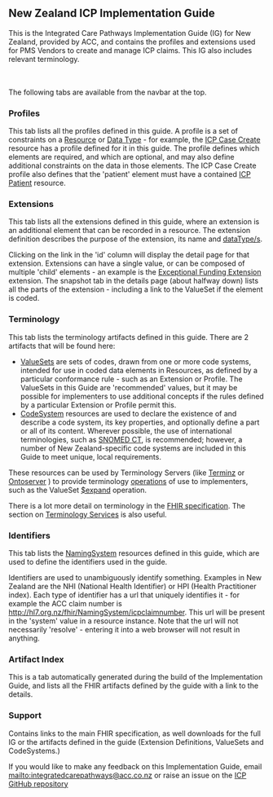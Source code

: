 
## New Zealand ICP Implementation Guide

This is the Integrated Care Pathways Implementation Guide (IG) for New Zealand, provided by ACC, and contains the profiles and extensions used for PMS Vendors to create and manage ICP claims.  This IG also includes relevant terminology.

\
\
The following tabs are available from the navbar at the top.  

### Profiles

This tab lists all the profiles defined in this guide. A profile is a set of constraints on a [Resource](http://hl7.org/fhir/resourcelist.html) or [Data Type](http://hl7.org/fhir/datatypes.html) - for example, the [ICP Case Create](StructureDefinition-acc-icp-case-create.html) resource has a profile defined for it in this guide. The profile defines which elements are required, and which are optional, and may also define additional constraints on the data in those elements. The ICP Case Create profile also defines that the 'patient' element must have a contained [ICP Patient](http://hl7.org.nz/fhir/StructureDefinition/acc-icp-patient) resource.

### Extensions

This tab lists all the extensions defined in this guide, where an extension is an additional element that can be recorded in a resource. The extension definition describes the purpose of the extension, its name and [dataType/s](http://hl7.org/fhir/datatypes.html).

Clicking on the link in the 'id' column will display the detail page for that extension. Extensions can have a single value, or can be composed of multiple 'child' elements - an example is the [Exceptional Funding Extension](StructureDefinition-acc-icp-exceptional-funding.html) extension. The snapshot tab in the details page (about halfway down) lists all the parts of the extension - including a link to the ValueSet if the element is coded.

### Terminology

This tab lists the terminology artifacts defined in this guide. There are 2 artifacts that will be found here:

* [ValueSets](http://hl7.org/fhir/valueset.html) are sets of codes, drawn from one or more code systems, intended for use in coded data elements in Resources, as defined by a particular conformance rule - such as an Extension or Profile. The ValueSets in this Guide are 'recommended' values, but it may be possible for implementers to use additional concepts if the rules defined by a particular Extension or Profile permit this.
* [CodeSystem](http://hl7.org/fhir/codesystem.html) resources are used to declare the existence of and describe a code system, its key properties, and optionally define a part or all of its content. Wherever possible, the use of international terminologies, such as [SNOMED CT](https://www.snomed.org/), is recommended; however, a number of New Zealand-specific code systems are included in this Guide to meet unique, local requirements.

These resources can be used by Terminology Servers (like [Terminz](https://terminz-itp.azurewebsites.net/) or [Ontoserver](https://aehrc.com/ontoserver/) ) to provide terminology [operations](http://hl7.org/fhir/operations.html) of use to implementers, such as the ValueSet [$expand](http://hl7.org/fhir/valueset-operation-expand.html) operation.

There is a lot more detail on terminology in the [FHIR specification](http://hl7.org/fhir/terminology-module.html). The section on [Terminology Services](http://hl7.org/fhir/terminology-service.html) is also useful.

### Identifiers

This tab lists the [NamingSystem](http://hl7.org/fhir/namingsystem.html) resources defined in this guide, which are used to define the identifiers used in the guide.

Identifiers are used to unambiguously identify something. Examples in New Zealand are the NHI (National Health Identifier) or HPI (Health Practitioner index). Each type of identifier has a url that uniquely identifies it - for example the ACC claim number is http://hl7.org.nz/fhir/NamingSystem/icpclaimnumber. This url will be present in the 'system' value in a resource instance. Note that the url will not necessarily 'resolve' - entering it into a web browser will not result in anything.

### Artifact Index

This is a tab automatically generated during the build of the Implementation Guide, and lists all the FHIR artifacts defined by the guide with a link to the details.

### Support

Contains links to the main FHIR specification, as well downloads for the full IG or the artifacts defined in the guide (Extension Definitions, ValueSets and CodeSystems.)

If you would like to make any feedback on this Implementation Guide, email <mailto:integratedcarepathways@acc.co.nz> or raise an issue on the [ICP GitHub repository](https://github.com/acc-fhir-publisher/icp)
